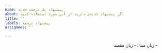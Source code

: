 ```yaml
---
name: پیشنهاد یک ترجمه جدید
about: اگر پیشنهاد جدیدی دارید از این مورد استفاده کنید
title: ''
labels: پیشنهاد ترجمه
assignees: ''

---
```


<div dir="rtl">
- زبان مبدا:
- زبان مقصد
</div>
